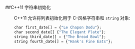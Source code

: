 ##C++11 字符串初始化



&emsp;&emsp;C++11 允许将列表初始化用于 C-风格字符串和 `string` 对象:



```javascript
    char first_date[] = {"Le Chapon Dodu"};
    char second_date[] {"The Elegant Plate"};
    string third_date[] = {"The Bread Bowl"};
    string fourth_date[] = {"Hank's Fine Eats"};
```

